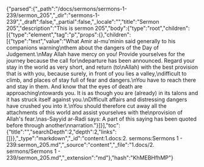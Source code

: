 {"parsed":{"_path":"/docs/sermons/sermons-1-239/sermon_205","_dir":"sermons-1-239","_draft":false,"_partial":false,"_locale":"","title":"Sermon 205","description":"This is sermon 205","body":{"type":"root","children":[{"type":"element","tag":"p","props":{},"children":[{"type":"text","value":"What Amir al-mu'minin said generally to his companions warning\nthem about the dangers of the Day of Judgement.\nMay Allah have mercy on you! Provide yourselves for the journey because the call for\ndeparture has been announced. Regard your stay in the world as very short, and return (to\nAllah) with the best provision that is with you, because surely, in front of you lies a valley,\ndifficult to climb, and places of stay full of fear and dangers.\nYou have to reach there and stay in them. And know that the eyes of death are approaching\ntowards you. It is as though you are (already) in its talons and it has struck itself against you.\nDifficult affairs and distressing dangers have crushed you into it.\nYou should therefore cut away all the attachments of this world and assist yourselves with the\nprovision of Allah's fear.\nas-Sayyid ar-Radi says: A part of this saying has been quoted before through another\nnarration."}]}],"toc":{"title":"","searchDepth":2,"depth":2,"links":[]}},"_type":"markdown","_id":"content:1.docs:2. sermons:Sermons 1 - 239:sermon_205.md","_source":"content","_file":"1.docs/2. sermons/Sermons 1 - 239/sermon_205.md","_extension":"md"},"hash":"KhMEBHfhMP"}
